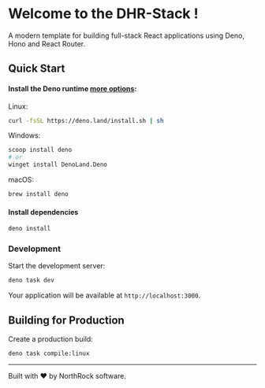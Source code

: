 
# Welcome to the DHR-Stack !

A modern template for building full-stack React applications using Deno, Hono and React Router.

## Quick Start

#### Install the Deno runtime [more options](https://docs.deno.com/runtime/getting_started/installation/):

Linux:
```bash
curl -fsSL https://deno.land/install.sh | sh
```
Windows:
```bash
scoop install deno
# or
winget install DenoLand.Deno
```
macOS:
```bash
brew install deno
```
#### Install dependencies
```bash
deno install
```

### Development

Start the development server:

```bash
deno task dev
```

Your application will be available at `http://localhost:3000`.

## Building for Production

Create a production build:

```bash
deno task compile:linux
```

---

Built with ❤️ by NorthRock software.
